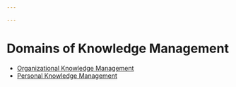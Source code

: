 ```yaml
---

---
```


# Domains of Knowledge Management

-   [Organizational Knowledge
    Management](https://calebsnotes.brick.do/organizational-knowledge-management-4kRNp4DgyR7B)
-   [Personal Knowledge
    Management](https://calebsnotes.brick.do/personal-knowledge-management-oR8yQ5DZwPOo)

